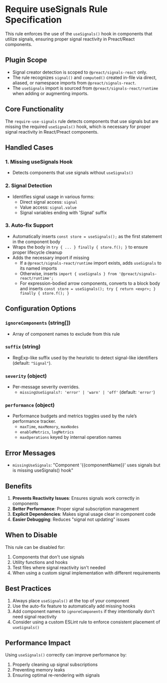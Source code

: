 # Require useSignals Rule Specification

This rule enforces the use of the `useSignals()` hook in components that utilize signals, ensuring proper signal reactivity in Preact/React components.

## Plugin Scope

- Signal creator detection is scoped to `@preact/signals-react` only.
- The rule recognizes `signal()` and `computed()` created in-file via direct, aliased, or namespace imports from `@preact/signals-react`.
- The `useSignals` import is sourced from `@preact/signals-react/runtime` when adding or augmenting imports.

## Core Functionality

The `require-use-signals` rule detects components that use signals but are missing the required `useSignals()` hook, which is necessary for proper signal reactivity in React/Preact components.

## Handled Cases

### 1. Missing useSignals Hook

- Detects components that use signals without `useSignals()`

### 2. Signal Detection

- Identifies signal usage in various forms:
  - Direct signal access: `signal`
  - Value access: `signal.value`
  - Signal variables ending with 'Signal' suffix

### 3. Auto-fix Support

- Automatically inserts `const store = useSignals();` as the first statement in the component body
- Wraps the body in `try { ... } finally { store.f(); }` to ensure proper lifecycle cleanup
- Adds the necessary import if missing
  - If a `@preact/signals-react/runtime` import exists, adds `useSignals` to its named imports
  - Otherwise, inserts `import { useSignals } from '@preact/signals-react/runtime';`
  - For expression-bodied arrow components, converts to a block body and inserts `const store = useSignals(); try { return <expr>; } finally { store.f(); }`

## Configuration Options

### `ignoreComponents` (string[])

- Array of component names to exclude from this rule

### `suffix` (string)

- RegExp-like suffix used by the heuristic to detect signal-like identifiers (default: `"Signal"`).

### `severity` (object)

- Per-message severity overrides.
  - `missingUseSignals?: 'error' | 'warn' | 'off'` (default: `'error'`)

### `performance` (object)

- Performance budgets and metrics toggles used by the rule’s performance tracker.
  - `maxTime`, `maxMemory`, `maxNodes`
  - `enableMetrics`, `logMetrics`
  - `maxOperations` keyed by internal operation names

## Error Messages

- `missingUseSignals`: "Component '{{componentName}}' uses signals but is missing useSignals() hook"

## Benefits

1. **Prevents Reactivity Issues**: Ensures signals work correctly in components
2. **Better Performance**: Proper signal subscription management
3. **Explicit Dependencies**: Makes signal usage clear in component code
4. **Easier Debugging**: Reduces "signal not updating" issues

## When to Disable

This rule can be disabled for:

1. Components that don't use signals
2. Utility functions and hooks
3. Test files where signal reactivity isn't needed
4. When using a custom signal implementation with different requirements

## Best Practices

1. Always place `useSignals()` at the top of your component
2. Use the auto-fix feature to automatically add missing hooks
3. Add component names to `ignoreComponents` if they intentionally don't need signal reactivity
4. Consider using a custom ESLint rule to enforce consistent placement of `useSignals()`

## Performance Impact

Using `useSignals()` correctly can improve performance by:

1. Properly cleaning up signal subscriptions
2. Preventing memory leaks
3. Ensuring optimal re-rendering with signals
